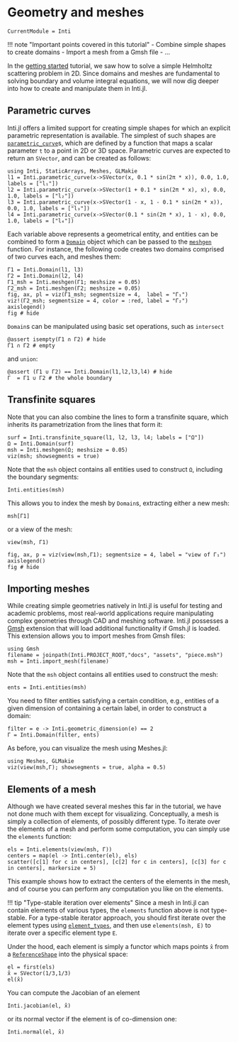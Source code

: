 # Geometry and meshes

```@meta
CurrentModule = Inti
```

!!! note "Important points covered in this tutorial"
      - Combine simple shapes to create domains
      - Import a mesh from a Gmsh file
      - ...

In the [getting started](@ref "Getting started") tutorial, we saw how to solve a
simple Helmholtz scattering problem in 2D. Since domains and meshes are
fundamental to solving boundary and volume integral equations, we will now dig
deeper into how to create and manipulate them in Inti.jl.

## Parametric curves

Inti.jl offers a limited support for creating simple shapes for which an
explicit parametric representation is available. The simplest of such shapes are
[`parametric_curve`](@ref)s, which are defined by a function that maps a scalar
parameter `t` to a point in 2D or 3D space. Parametric curves are expected to
return an `SVector`, and can be created as follows:

```@example geo-and-meshes
using Inti, StaticArrays, Meshes, GLMakie
l1 = Inti.parametric_curve(x->SVector(x, 0.1 * sin(2π * x)), 0.0, 1.0, labels = ["l₁"])
l2 = Inti.parametric_curve(x->SVector(1 + 0.1 * sin(2π * x), x), 0.0, 1.0, labels = ["l₂"])
l3 = Inti.parametric_curve(x->SVector(1 - x, 1 - 0.1 * sin(2π * x)), 0.0, 1.0, labels = ["l₃"])
l4 = Inti.parametric_curve(x->SVector(0.1 * sin(2π * x), 1 - x), 0.0, 1.0, labels = ["l₄"])
```

Each variable above represents a geometrical entity, and entities can be
combined to form a [`Domain`](@ref) object which can be passed to the
[`meshgen`](@ref) function. For instance, the following code creates two domains
comprised of two curves each, and meshes them:

```@example geo-and-meshes
Γ1 = Inti.Domain(l1, l3)
Γ2 = Inti.Domain(l2, l4)
Γ1_msh = Inti.meshgen(Γ1; meshsize = 0.05)
Γ2_msh = Inti.meshgen(Γ2; meshsize = 0.05)
fig, ax, pl = viz(Γ1_msh; segmentsize = 4,  label = "Γ₁")
viz!(Γ2_msh; segmentsize = 4, color = :red, label = "Γ₂")
axislegend()
fig # hide
```

`Domain`s can be manipulated using basic set operations, such as `intersect`

```@example geo-and-meshes
@assert isempty(Γ1 ∩ Γ2) # hide
Γ1 ∩ Γ2 # empty
```

and `union`:

```@example geo-and-meshes
@assert (Γ1 ∪ Γ2) == Inti.Domain(l1,l2,l3,l4) # hide
Γ  = Γ1 ∪ Γ2 # the whole boundary
```

## Transfinite squares

Note that you can also combine the lines to form a transfinite square, which
inherits its parametrization from the lines that form it:

```@example geo-and-meshes
surf = Inti.transfinite_square(l1, l2, l3, l4; labels = ["Ω"])
Ω = Inti.Domain(surf)
msh = Inti.meshgen(Ω; meshsize = 0.05)
viz(msh; showsegments = true)
```

Note that the `msh` object contains all entities used to construct `Ω`,
including the boundary segments:

```@example geo-and-meshes
Inti.entities(msh)
```

This allows you to index the mesh by `Domain`s, extracting either a new mesh:

```@example geo-and-meshes
msh[Γ1]
```

or a view of the mesh:

```@example geo-and-meshes
view(msh, Γ1)
```

```@example geo-and-meshes
fig, ax, p = viz(view(msh,Γ1); segmentsize = 4, label = "view of Γ₁")
axislegend()
fig # hide
```

## Importing meshes

While creating simple geometries natively in Inti.jl is useful for testing and
academic problems, most real-world applications require manipulating complex
geometries through CAD and meshing software. Inti.jl possesses a
[Gmsh](https://gmsh.info) extension that will load additional functionality if
Gmsh.jl is loaded. This extension allows you to import meshes from Gmsh files:

```@example geo-and-meshes
using Gmsh
filename = joinpath(Inti.PROJECT_ROOT,"docs", "assets", "piece.msh")
msh = Inti.import_mesh(filename)
```

Note that the `msh` object contains all entities used to construct the mesh:

```@example geo-and-meshes
ents = Inti.entities(msh)
```

You need to filter entities satisfying a certain condition, e.g., entities of a
given dimension of containing a certain label, in order to construct a domain:

```@example geo-and-meshes
filter = e -> Inti.geometric_dimension(e) == 2
Γ = Inti.Domain(filter, ents)
```

As before, you can visualize the mesh using Meshes.jl:

```@example geo-and-meshes
using Meshes, GLMakie
viz(view(msh,Γ); showsegments = true, alpha = 0.5)
```

## Elements of a mesh

Although we have created several meshes this far in the tutorial, we have not
done much with them except for visualizing. Conceptually, a mesh is simply a
collection of elements, of possibly different type. To iterate over the elements
of a mesh and perform some computation, you can simply use the `elements` function:

```@example geo-and-meshes
els = Inti.elements(view(msh, Γ))
centers = map(el -> Inti.center(el), els)
scatter([c[1] for c in centers], [c[2] for c in centers], [c[3] for c in centers], markersize = 5)
```

This example shows how to extract the centers of the elements in the mesh, and
of course you can perform any computation you like on the elements.

!!! tip "Type-stable iteration over elements"
      Since a mesh in Inti.jl can contain elements of various types, the
      `elements` function above is not type-stable. For a type-stable iterator
      approach, you should first iterate over the element types using
      [`element_types`](@ref), and then use `elements(msh, E)` to iterate over a
      specific element type `E`.

Under the hood, each element is simply a functor which maps points `x̂` from a
[`ReferenceShape`](@ref) into the physical space:

```@example geo-and-meshes
el = first(els)
x̂ = SVector(1/3,1/3)
el(x̂)
```

You can compute the Jacobian of an element

```@example geo-and-meshes
Inti.jacobian(el, x̂)
```

or its normal vector if the element is of co-dimension one:

```@example geo-and-meshes
Inti.normal(el, x̂)
```

